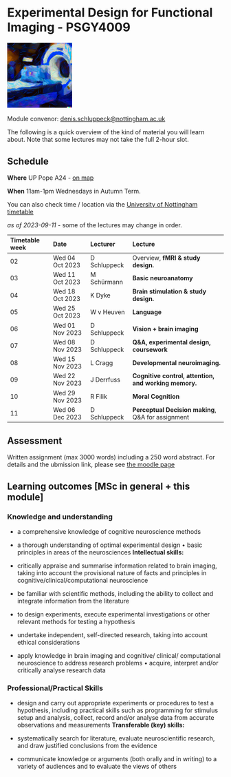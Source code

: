 
# Experimental Design for Functional Imaging - PSGY4009

<img src="imgs/edffi-logo-big.png" width="30%">

Module convenor: <a href="mailto:denis.schluppeck@nottingham.ac.uk?subject=EDFFI-handbook">denis.schluppeck@nottingham.ac.uk</a>

The following is a quick overview of the kind of material you will learn about. Note that some lectures may not take the full 2-hour slot.

## Schedule


**Where** UP Pope A24 - [on map](https://goo.gl/maps/BUB2jYiznrWtvVMY9)

**When**  11am-1pm Wednesdays in Autumn Term.

You can also check time / location via the [University of Nottingham timetable](https://timetabling.nottingham.ac.uk/2324/)

*as of 2023-09-11* - some of the lectures may change in order.

| Timetable week | Date |  Lecturer  | Lecture                                               |
|:--------|:---------------|:------------ |:----------------------------------------------------- |
| 02 | Wed 04 Oct 2023 |  D Schluppeck | Overview, **fMRI & study design.**                    |
| 03 | Wed 11 Oct 2023 |  M Schürmann  | **Basic neuroanatomy**                                |
| 04 | Wed 18 Oct 2023 |  K Dyke       | **Brain stimulation & study design.**                 |
| 05 | Wed 25 Oct 2023 |  W v Heuven   | **Language**                                          |
| 06 | Wed 01 Nov 2023 |  D Schluppeck | **Vision + brain imaging**                            |
| 07 | Wed 08 Nov 2023 |  D Schluppeck | **Q&A, experimental design, coursework**              |
| 08 | Wed 15 Nov 2023 |  L Cragg      | **Developmental neuroimaging.**                       | 
| 09 | Wed 22 Nov 2023 |  J Derrfuss   | **Cognitive control, attention, and working memory.** |
| 10 | Wed 29 Nov 2023 |  R Filik      | **Moral Cognition**                                   |
| 11 | Wed 06 Dec 2023 |  D Schluppeck | **Perceptual Decision making**, Q&A for assignment    |



## Assessment

Written assignment (max 3000 words) including a 250 word abstract. For details and the ubmission link, please see [the moodle page](https://moodle.nottingham.ac.uk/course/view.php?id=128949)

## Learning outcomes [MSc in general + this module] 

### Knowledge and understanding

- a comprehensive knowledge of cognitive neuroscience methods

- a thorough understanding of optimal experimental design • basic
    principles in areas of the neurosciences **Intellectual skills:**

- critically appraise and summarise information related to brain
    imaging, taking into account the provisional nature of facts and
    principles in cognitive/clinical/computational neuroscience

- be familiar with scientific methods, including the ability to
    collect and integrate information from the literature

- to design experiments, execute experimental investigations or other
    relevant methods for testing a hypothesis

- undertake independent, self-directed research, taking into account
    ethical considerations

- apply knowledge in brain imaging and cognitive/ clinical/
    computational neuroscience to address research problems • acquire,
    interpret and/or critically analyse research data

### Professional/Practical Skills

- design and carry out appropriate experiments or procedures to test a
    hypothesis, including practical skills such as programming for
    stimulus setup and analysis, collect, record and/or analyse data
    from accurate observations and measurements **Transferable (key)
    skills:**

- systematically search for literature, evaluate neuroscientific
    research, and draw justified conclusions from the evidence

- communicate knowledge or arguments (both orally and in writing) to a
    variety of audiences and to evaluate the views of others
